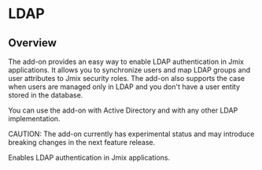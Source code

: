 # LDAP

## Overview

The add-on provides an easy way to enable LDAP authentication in Jmix applications. It allows you to synchronize users and map LDAP groups and user attributes to Jmix security roles. The add-on also supports the case when users are managed only in LDAP and you don't have a user entity stored in the database.

You can use the add-on with Active Directory and with any other LDAP implementation.

CAUTION: The add-on currently has experimental status and may introduce breaking changes in the next feature release.

Enables LDAP authentication in Jmix applications.